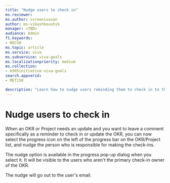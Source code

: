 ```yaml
---
title: "Nudge users to check in"
ms.reviewer: 
ms.author: vsreenivasan
author: ms-vikashkoushik
manager: <TBD>
audience: Admin
f1.keywords:
- NOCSH
ms.topic: article
ms.service: viva
ms.subservice: viva-goals
ms.localizationpriority: medium
ms.collection:  
- m365initiative-viva-goals
search.appverid:
- MET150

description: "Learn how to nudge users reminding them to check in to their OKRs?"
---
```


# Nudge users to check in

When an OKR or Project needs an update and you want to leave a comment specifically as a reminder to check in or update the OKR, you can now select the progress icon on the left of the progress bar on the OKR/Project list, and nudge the person who is responsible for making the check-ins.

The nudge option is available in the progress pop-up dialog when you select it. It will be visible to the users who aren't the primary check-in owner of the OKR.

The nudge will go out to the user's email.
